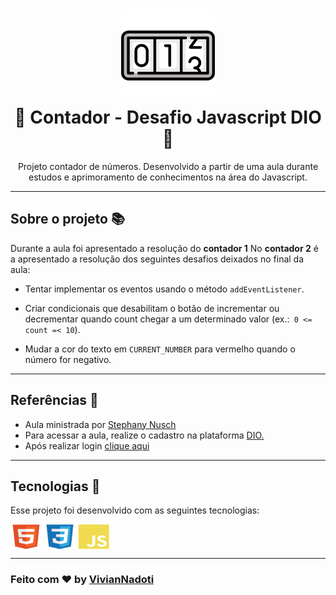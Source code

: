 <h1 align="center">
    <img width="150px" alt="ícone de contador" title="Contador" src="./assets/image/favicon.png"></img>
    <br>
    🔢 Contador - Desafio Javascript DIO 🔢
</h1>

<p align="center"> Projeto contador de números. Desenvolvido a partir de uma aula durante estudos e aprimoramento de conhecimentos na área do Javascript.</p>

<hr>

## Sobre o projeto 📚

Durante a aula foi apresentado a resolução do **contador 1** 
No **contador 2** é a apresentado a resolução dos seguintes desafios deixados no final da aula:

- Tentar implementar os eventos usando o método `addEventListener`.

- Criar condicionais que desabilitam o botão de incrementar ou decrementar quando count chegar a um determinado valor (ex.:` 0 <= count =< 10`).

- Mudar a cor do texto em `CURRENT_NUMBER` para vermelho quando o número for negativo.

<hr>

##  Referências 📌

- Aula ministrada por [Stephany Nusch](https://github.com/stebsnusch)
- Para acessar a aula, realize o cadastro na plataforma [DIO.](https://www.dio.me/en)
- Após realizar login [clique aqui](https://web.dio.me/course/introducao-ao-javascript/learning/ec2c12f8-f2d6-461b-9ddf-f6955957997f)

<hr>

## Tecnologias 🚀 

Esse projeto foi desenvolvido com as seguintes tecnologias:

<div style="display: inline_block">
	<img align="center" alt="Vivi-HTML" height="40" width="50" src="https://raw.githubusercontent.com/devicons/devicon/master/icons/html5/html5-original.svg">
	<img align="center" alt="Vivi-CSS" height="40" width="50" src="https://raw.githubusercontent.com/devicons/devicon/master/icons/css3/css3-original.svg">
    <img align="center" alt="Vivi-Js" height="40" width="50" src="https://raw.githubusercontent.com/devicons/devicon/master/icons/javascript/javascript-plain.svg">
    
</div>

<hr> 

### Feito com ♥ by [VivianNadoti](https://github.com/vinadoti)
